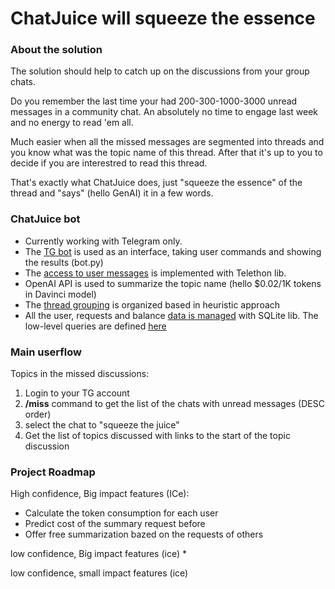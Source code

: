 # ChatJuice will squeeze the essence

### About the solution

The solution should help to catch up on the discussions from your group chats. 

Do you remember the last time your had 200-300-1000-3000 unread messages in a community chat. An absolutely no time to engage last week and no energy to read 'em all. 

Much easier when all the missed messages are segmented into threads and you know what was the topic name of this thread. 
After that it's up to you to decide if you are interestred to read this thread. 

That's exactly what ChatJuice does, just "squeeze the essence" of the thread and "says" (hello GenAI) it in a few words. 

### ChatJuice bot

* Currently working with Telegram only.
* The [TG bot](bot.py) is used as an interface, taking user commands and showing the results (bot.py)
* The [access to user messages](connect.py) is implemented with Telethon lib.
* OpenAI API is used to summarize the topic name (hello $0.02/1K tokens in Davinci model)
* The [thread grouping](topic_sense.py) is organized based in heuristic approach 
* All the user, requests and balance [data is managed](dataflow.py) with SQLite lib. The low-level queries are defined [here](db.py)


### Main userflow

Topics in the missed discussions:
1) Login to your TG account  
2) **/miss** command to get the list of the chats with unread messages (DESC order)
3) select the chat to "squeeze the juice"
4) Get the list of topics discussed with links to the start of the topic discussion


### Project Roadmap
High confidence, Big impact features (ICe):
* Calculate the token consumption for each user
* Predict cost of the summary request before
* Offer free summarization bazed on the requests of others

low confidence, Big impact features (ice)
* 


low confidence, small impact features (ice)



